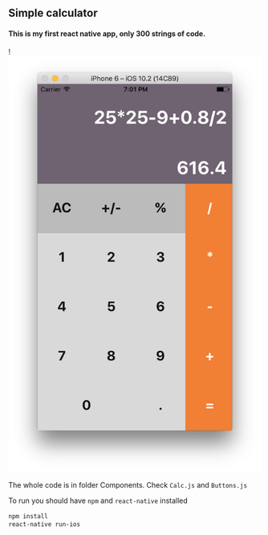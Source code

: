## Simple calculator
#### This is my first react native app, only 300 strings of code.

!![calculator image](imgs/react_native_calc_medium.png)

The whole code is in folder Components. Check ```Calc.js```
and ```Buttons.js```

To run you should have ```npm``` and ```react-native``` installed

```
npm install
react-native run-ios
```
